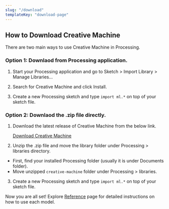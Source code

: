 ```yaml
---
slug: "/download"
templateKey: "download-page"
---
```


## How to Download Creative Machine

There are two main ways to use Creative Machine in Processing.

### Option 1: Downlaod from Processing application.

1. Start your Processing application and go to Sketch > Import Library > Manage Libraries...


2. Search for Creative Machine and click Install.


3. Create a new Processing sketch and type ```import ml.*``` on top of your sketch file.

### Option 2: Downlaod the .zip file directly.

1. Download the latest release of Creative Machine from the below link.

    [Download Creative Machine](https://github.com/jjeongin/creative-machine/releases/download/v1.0.0/creative_machine.zip)

2. Unzip the .zip file and move the library folder under Processing > libraries directory.

- First, find your installed Processing folder (usually it is under Documents folder).
- Move unzipped ```creative-machine``` folder under Processing > libraries.

3. Create a new Processing sketch and type ```import ml.*``` on top of your sketch file.

Now you are all set! Explore [Reference](reference/tutorial) page for detailed instructions on how to use each model.